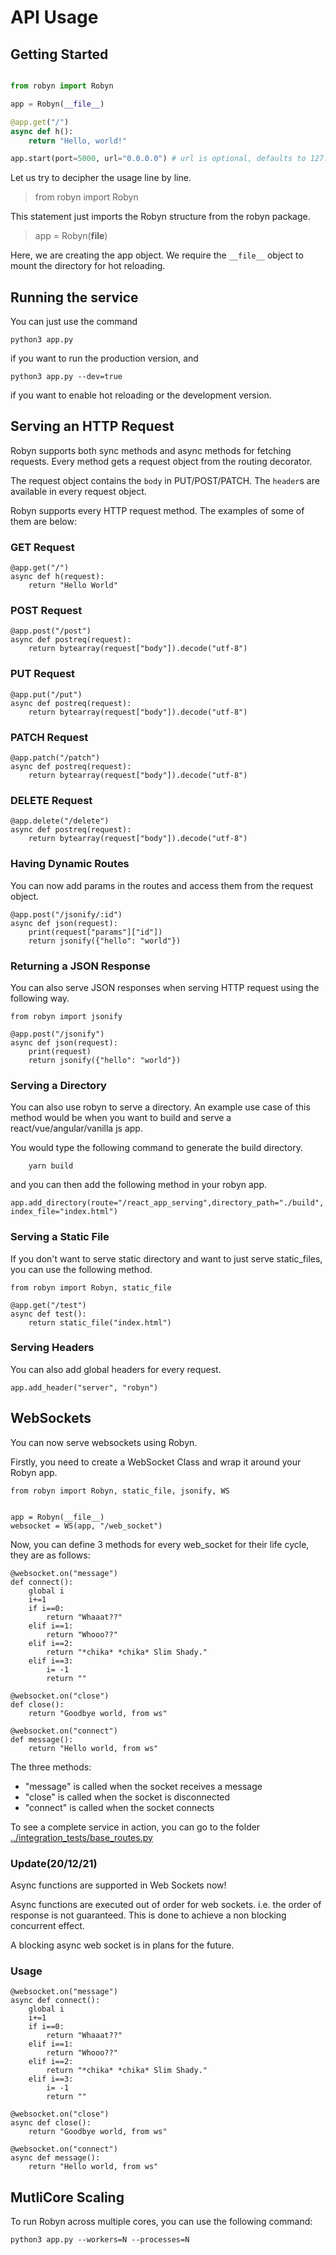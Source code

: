 # API Usage

## Getting Started

```python

from robyn import Robyn

app = Robyn(__file__)

@app.get("/")
async def h():
    return "Hello, world!"

app.start(port=5000, url="0.0.0.0") # url is optional, defaults to 127.0.0.1

```

Let us try to decipher the usage line by line.

> from robyn import Robyn

This statement just imports the Robyn structure from the robyn package.

> app = Robyn(__file__)

Here, we are creating the app object. We require the `__file__` object to mount the directory for hot reloading.

## Running the service

You can just use the command 

```
python3 app.py
```

if you want to run the production version, and

```
python3 app.py --dev=true
```
if you want to enable hot reloading or the development version.

## Serving an HTTP Request


Robyn supports both sync methods and async methods for fetching requests. Every method gets a request object from the routing decorator.

The request object contains the `body` in PUT/POST/PATCH. The `header`s are available in every request object.

Robyn supports every HTTP request method. The examples of some of them are below:
### GET Request

```python3
@app.get("/")
async def h(request):
    return "Hello World"
```

### POST Request

```python3
@app.post("/post")
async def postreq(request):
    return bytearray(request["body"]).decode("utf-8")
```

### PUT Request

```python3
@app.put("/put")
async def postreq(request):
    return bytearray(request["body"]).decode("utf-8")
```


### PATCH Request

```python3
@app.patch("/patch")
async def postreq(request):
    return bytearray(request["body"]).decode("utf-8")
```


### DELETE Request

```python3
@app.delete("/delete")
async def postreq(request):
    return bytearray(request["body"]).decode("utf-8")
```


### Having Dynamic Routes
You can now add params in the routes and access them from the request object.

```python3
@app.post("/jsonify/:id")
async def json(request):
    print(request["params"]["id"])
    return jsonify({"hello": "world"})
```

### Returning a JSON Response
You can also serve JSON responses when serving HTTP request using the following way.

```python3
from robyn import jsonify

@app.post("/jsonify")
async def json(request):
    print(request)
    return jsonify({"hello": "world"})
```

### Serving a Directory
You can also use robyn to serve a directory. An example use case of this method would be when you want to build and serve a react/vue/angular/vanilla js app.

You would type the following command to generate the build directory.
```
    yarn build
```

and you can then add the following method in your robyn app.

```python3
app.add_directory(route="/react_app_serving",directory_path="./build", index_file="index.html")

```


### Serving a Static File

If you don't want to serve static directory and want to just serve static_files, you can use the following method.
```python3
from robyn import Robyn, static_file

@app.get("/test")
async def test():
    return static_file("index.html")

```

### Serving Headers
You can also add global headers for every request.

```python3
app.add_header("server", "robyn")

```

## WebSockets

You can now serve websockets using Robyn.

Firstly, you need to create a WebSocket Class and wrap it around your Robyn app.

```python3
from robyn import Robyn, static_file, jsonify, WS


app = Robyn(__file__)
websocket = WS(app, "/web_socket")
```

Now, you can define 3 methods for every web_socket for their life cycle, they are as follows:

```python3
@websocket.on("message")
def connect():
    global i
    i+=1
    if i==0:
        return "Whaaat??"
    elif i==1:
        return "Whooo??"
    elif i==2:
        return "*chika* *chika* Slim Shady."
    elif i==3:
        i= -1
        return ""

@websocket.on("close")
def close():
    return "Goodbye world, from ws"

@websocket.on("connect")
def message():
    return "Hello world, from ws"

```

The three methods:
 - "message" is called when the socket receives a message
 - "close" is called when the socket is disconnected
 - "connect" is called when the socket connects

To see a complete service in action, you can go to the folder [../integration_tests/base_routes.py](../integration_tests/base_routes.py)

### Update(20/12/21)

Async functions are supported in Web Sockets now!

Async functions are executed out of order for web sockets. i.e. the order of response is not guaranteed. This is done to achieve a non blocking concurrent effect. 

A blocking async web socket is in plans for the future.

### Usage

```python3
@websocket.on("message")
async def connect():
    global i
    i+=1
    if i==0:
        return "Whaaat??"
    elif i==1:
        return "Whooo??"
    elif i==2:
        return "*chika* *chika* Slim Shady."
    elif i==3:
        i= -1
        return ""

@websocket.on("close")
async def close():
    return "Goodbye world, from ws"

@websocket.on("connect")
async def message():
    return "Hello world, from ws"

```


## MutliCore Scaling

To run Robyn across multiple cores, you can use the following command:

`python3 app.py --workers=N --processes=N`
